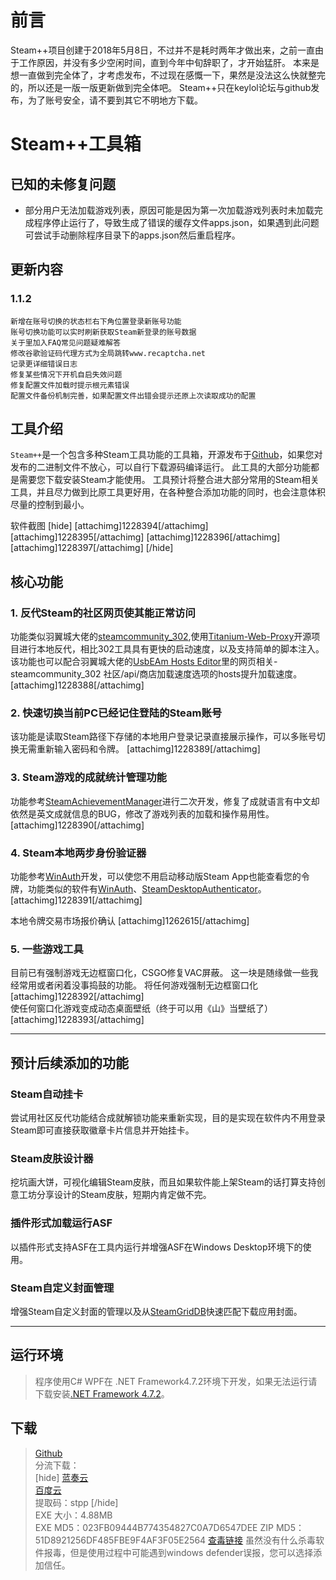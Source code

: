# 前言

Steam++项目创建于2018年5月8日，不过并不是耗时两年才做出来，之前一直由于工作原因，并没有多少空闲时间，直到今年中旬辞职了，才开始猛肝。
本来是想一直做到完全体了，才考虑发布，不过现在感慨一下，果然是没法这么快就整完的，所以还是一版一版更新做到完全体吧。
Steam++只在keylol论坛与github发布，为了账号安全，请不要到其它不明地方下载。

# Steam++工具箱


## 已知的未修复问题
* 部分用户无法加载游戏列表，原因可能是因为第一次加载游戏列表时未加载完成程序停止运行了，导致生成了错误的缓存文件apps.json，如果遇到此问题可尝试手动删除程序目录下的apps.json然后重启程序。


## 更新内容

### 1.1.2
```
新增在账号切换的状态栏右下角位置登录新账号功能
账号切换功能可以实时刷新获取Steam新登录的账号数据
关于里加入FAQ常见问题疑难解答
修改谷歌验证码代理方式为全局跳转www.recaptcha.net
记录更详细错误日志
修复某些情况下开机自启失效问题
修复配置文件加载时提示根元素错误
配置文件备份机制完善，如果配置文件出错会提示还原上次读取成功的配置
```


## 工具介绍

   `Steam++`是一个包含多种Steam工具功能的工具箱，开源发布于[Github](https://github.com/rmbadmin/SteamTools)，如果您对发布的二进制文件不放心，可以自行下载源码编译运行。
   此工具的大部分功能都是需要您下载安装Steam才能使用。
   工具预计将整合进大部分常用的Steam相关工具，并且尽力做到比原工具更好用，在各种整合添加功能的同时，也会注意体积尽量的控制到最小。

软件截图
[hide]
[attachimg]1228394[/attachimg]
[attachimg]1228395[/attachimg]
[attachimg]1228396[/attachimg]
[attachimg]1228397[/attachimg]
[/hide]

## 核心功能


### 1. 反代Steam的社区网页使其能正常访问

 功能类似羽翼城大佬的[steamcommunity_302](https://www.dogfight360.com/blog/686/),使用[Titanium-Web-Proxy](https://github.com/justcoding121/Titanium-Web-Proxy)开源项目进行本地反代，相比302工具具有更快的启动速度，以及支持简单的脚本注入。该功能也可以配合羽翼城大佬的[UsbEAm Hosts Editor](https://www.dogfight360.com/blog/475/)里的网页相关-steamcommunity_302 社区/api/商店加载速度选项的hosts提升加载速度。
[attachimg]1228388[/attachimg]

### 2. 快速切换当前PC已经记住登陆的Steam账号

该功能是读取Steam路径下存储的本地用户登录记录直接展示操作，可以多账号切换无需重新输入密码和令牌。
[attachimg]1228389[/attachimg]

### 3. Steam游戏的成就统计管理功能

 功能参考[SteamAchievementManager](https://github.com/gibbed/SteamAchievementManager)进行二次开发，修复了成就语言有中文却依然是英文成就信息的BUG，修改了游戏列表的加载和操作易用性。
[attachimg]1228390[/attachimg]

### 4. Steam本地两步身份验证器

功能参考[WinAuth](https://github.com/winauth/winauth)开发，可以使您不用启动移动版Steam App也能查看您的令牌，功能类似的软件有[WinAuth](https://github.com/winauth/winauth)、[SteamDesktopAuthenticator](https://github.com/Jessecar96/SteamDesktopAuthenticator)。
[attachimg]1228391[/attachimg]  

本地令牌交易市场报价确认
[attachimg]1262615[/attachimg]

### 5. 一些游戏工具

目前已有强制游戏无边框窗口化，CSGO修复VAC屏蔽。
这一块是随缘做一些我经常用或者闲着没事捣鼓的功能。
将任何游戏强制无边框窗口化
[attachimg]1228392[/attachimg]  
使任何窗口化游戏变成动态桌面壁纸（终于可以用《山》当壁纸了）
[attachimg]1228393[/attachimg]

------


## 预计后续添加的功能


### Steam自动挂卡

尝试用社区反代功能结合成就解锁功能来重新实现，目的是实现在软件内不用登录Steam即可直接获取徽章卡片信息并开始挂卡。

### Steam皮肤设计器

挖坑画大饼，可视化编辑Steam皮肤，而且如果软件能上架Steam的话打算支持创意工坊分享设计的Steam皮肤，短期内肯定做不完。

### 插件形式加载运行ASF

以插件形式支持ASF在工具内运行并增强ASF在Windows Desktop环境下的使用。

### Steam自定义封面管理

 增强Steam自定义封面的管理以及从[SteamGridDB](https://www.steamgriddb.com/)快速匹配下载应用封面。

------


## 运行环境

> 程序使用C# WPF在 .NET Framework4.7.2环境下开发，如果无法运行请下载安装[.NET Framework 4.7.2](https://dotnet.microsoft.com/download/dotnet-framework/net472)。

## 下载

> [Github](https://github.com/rmbadmin/SteamTools/releases)  
> 分流下载：  
> [hide]
> [蓝奏云](https://wws.lanzous.com/ioCJnl1hdli)  
> [百度云](https://pan.baidu.com/s/1j8Y2a-8X7tpa5BnEFLOxbg)  
> 提取码：stpp
> [/hide]  
> EXE 大小：4.88MB  
> EXE MD5：023FB09444B774354827C0A7D6547DEE
> ZIP MD5：51D8921256DF485FBE9F4AF3F05E2564
> [查毒链接](https://www.virustotal.com/gui/file/9931d6034c3b8f6c362ecb991a21d205623734fbee201e62f813d05f50347e64/detection)
   虽然没有什么杀毒软件报毒，但是使用过程中可能遇到windows defender误报，您可以选择添加信任。